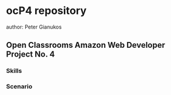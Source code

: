 # ocP4 repository

author: Peter Gianukos
## Open Classrooms Amazon Web Developer Project No. 4


### Skills


### Scenario